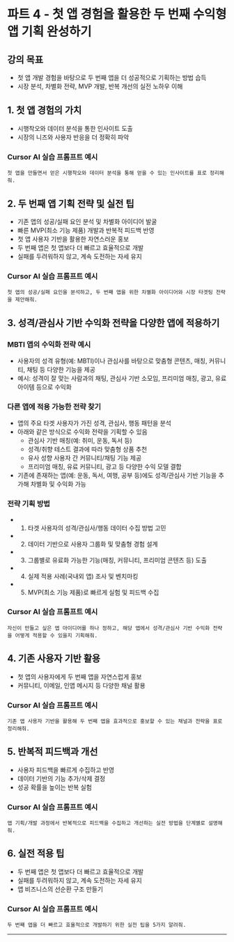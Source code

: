 # 파트 4 - 첫 앱 경험을 활용한 두 번째 수익형 앱 기획 완성하기

## 강의 목표
- 첫 앱 개발 경험을 바탕으로 두 번째 앱을 더 성공적으로 기획하는 방법 습득
- 시장 분석, 차별화 전략, MVP 개발, 반복 개선의 실전 노하우 이해

## 1. 첫 앱 경험의 가치
- 시행착오와 데이터 분석을 통한 인사이트 도출
- 시장의 니즈와 사용자 반응을 더 정확히 파악

### Cursor AI 실습 프롬프트 예시
```
첫 앱을 만들면서 얻은 시행착오와 데이터 분석을 통해 얻을 수 있는 인사이트를 표로 정리해줘.
```

## 2. 두 번째 앱 기획 전략 및 실전 팁
- 기존 앱의 성공/실패 요인 분석 및 차별화 아이디어 발굴
- 빠른 MVP(최소 기능 제품) 개발과 반복적 피드백 반영
- 첫 앱 사용자 기반을 활용한 자연스러운 홍보
- 두 번째 앱은 첫 앱보다 더 빠르고 효율적으로 개발
- 실패를 두려워하지 않고, 계속 도전하는 자세 유지

### Cursor AI 실습 프롬프트 예시
```
첫 앱의 성공/실패 요인을 분석하고, 두 번째 앱을 위한 차별화 아이디어와 시장 타겟팅 전략을 제안해줘.
```

## 3. 성격/관심사 기반 수익화 전략을 다양한 앱에 적용하기

### MBTI 앱의 수익화 전략 예시
- 사용자의 성격 유형(예: MBTI)이나 관심사를 바탕으로 맞춤형 콘텐츠, 매칭, 커뮤니티, 채팅 등 다양한 기능을 제공
- 예시: 성격이 잘 맞는 사람과의 채팅, 관심사 기반 소모임, 프리미엄 매칭, 광고, 유료 아이템 등으로 수익화

### 다른 앱에 적용 가능한 전략 찾기
- 앱의 주요 타겟 사용자가 가진 성격, 관심사, 행동 패턴을 분석
- 아래와 같은 방식으로 수익화 전략을 기획할 수 있음
  - 관심사 기반 매칭(예: 취미, 운동, 독서 등)
  - 성격/취향 테스트 결과에 따라 맞춤형 상품 추천
  - 유사 성향 사용자 간 커뮤니티/채팅 기능 제공
  - 프리미엄 매칭, 유료 커뮤니티, 광고 등 다양한 수익 모델 결합
- 기존에 존재하는 앱(예: 운동, 독서, 여행, 공부 등)에도 성격/관심사 기반 기능을 추가해 차별화 및 수익화 가능

### 전략 기획 방법
- 1) 타겟 사용자의 성격/관심사/행동 데이터 수집 방법 고민
- 2) 데이터 기반으로 사용자 그룹화 및 맞춤형 경험 설계
- 3) 그룹별로 유료화 가능한 기능(매칭, 커뮤니티, 프리미엄 콘텐츠 등) 도출
- 4) 실제 적용 사례(국내외 앱) 조사 및 벤치마킹
- 5) MVP(최소 기능 제품)로 빠르게 실험 및 피드백 수집

### Cursor AI 실습 프롬프트 예시
```
자신이 만들고 싶은 앱 아이디어를 하나 정하고, 해당 앱에서 성격/관심사 기반 수익화 전략을 어떻게 적용할 수 있을지 기획해줘.
```

## 4. 기존 사용자 기반 활용
- 첫 앱의 사용자에게 두 번째 앱을 자연스럽게 홍보
- 커뮤니티, 이메일, 인앱 메시지 등 다양한 채널 활용

### Cursor AI 실습 프롬프트 예시
```
기존 앱 사용자 기반을 활용해 두 번째 앱을 효과적으로 홍보할 수 있는 채널과 전략을 표로 정리해줘.
```

## 5. 반복적 피드백과 개선
- 사용자 피드백을 빠르게 수집하고 반영
- 데이터 기반의 기능 추가/삭제 결정
- 성공 확률을 높이는 반복 실험

### Cursor AI 실습 프롬프트 예시
```
앱 기획/개발 과정에서 반복적으로 피드백을 수집하고 개선하는 실전 방법을 단계별로 설명해줘.
```

## 6. 실전 적용 팁
- 두 번째 앱은 첫 앱보다 더 빠르고 효율적으로 개발
- 실패를 두려워하지 않고, 계속 도전하는 자세 유지
- 앱 비즈니스의 선순환 구조 만들기

### Cursor AI 실습 프롬프트 예시
```
두 번째 앱을 더 빠르고 효율적으로 개발하기 위한 실전 팁을 5가지 알려줘.
```

---
<!-- 강의 교재 끝 --> 